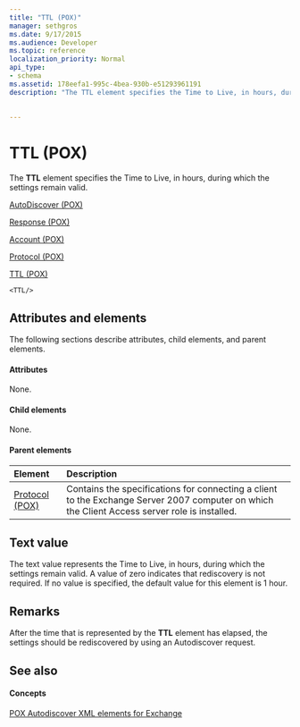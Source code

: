 ```yaml
---
title: "TTL (POX)"
manager: sethgros
ms.date: 9/17/2015
ms.audience: Developer
ms.topic: reference
localization_priority: Normal
api_type:
- schema
ms.assetid: 178eefa1-995c-4bea-930b-e51293961191
description: "The TTL element specifies the Time to Live, in hours, during which the settings remain valid."
 
 
---
```


# TTL (POX)

The **TTL** element specifies the Time to Live, in hours, during which the settings remain valid. 
  
[AutoDiscover (POX)](autodiscover-pox.md)
  
[Response (POX)](response-pox.md)
  
[Account (POX)](account-pox.md)
  
[Protocol (POX)](protocol-pox.md)
  
[TTL (POX)](ttl-pox.md)
  
```
<TTL/>
```

## Attributes and elements

The following sections describe attributes, child elements, and parent elements.
  
#### Attributes

None.
  
#### Child elements

None.
  
#### Parent elements

|**Element**|**Description**|
|:-----|:-----|
|[Protocol (POX)](protocol-pox.md) <br/> |Contains the specifications for connecting a client to the Exchange Server 2007 computer on which the Client Access server role is installed.  <br/> |
   
## Text value

The text value represents the Time to Live, in hours, during which the settings remain valid. A value of zero indicates that rediscovery is not required. If no value is specified, the default value for this element is 1 hour.
  
## Remarks

After the time that is represented by the **TTL** element has elapsed, the settings should be rediscovered by using an Autodiscover request. 
  
## See also

#### Concepts

[POX Autodiscover XML elements for Exchange](pox-autodiscover-xml-elements-for-exchange.md)

